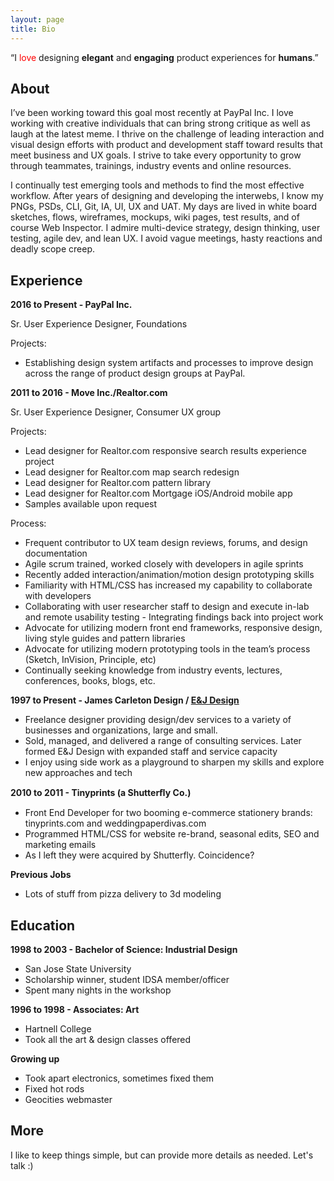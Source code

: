 ```yaml
---
layout: page
title: Bio
---
```


<p class="message">
  “I <span style="color: red;">love</span> designing <b>elegant</b> and <b>engaging</b> product experiences for <b>humans</b>.”
</p>

<!--<img src="/assets/meandpostits.png">-->

## About

I’ve been working toward this goal most recently at PayPal Inc. I love working with creative individuals that can bring strong critique as well as laugh at the latest meme. I thrive on the challenge of leading interaction and visual design efforts with product and development staff toward results that meet business and UX goals. I strive to take every opportunity to grow through teammates, trainings, industry events and online resources.

I continually test emerging tools and methods to find the most effective workflow. After years of designing and developing the interwebs, I know my PNGs, PSDs, CLI, Git, IA, UI, UX and UAT. My days are lived in white board sketches, flows, wireframes, mockups, wiki pages, test results, and of course Web Inspector. I admire multi-device strategy, design thinking, user testing, agile dev, and lean UX. I avoid vague meetings, hasty reactions and deadly scope creep.

## Experience

**2016 to Present - PayPal Inc.**

Sr. User Experience Designer, Foundations

Projects:

- Establishing design system artifacts and processes to improve design across the range of product design groups at PayPal.


**2011 to 2016 - Move Inc./Realtor.com**

Sr. User Experience Designer, Consumer UX group

Projects:

- Lead designer for Realtor.com responsive search results experience project
- Lead designer for Realtor.com map search redesign
- Lead designer for Realtor.com pattern library
- Lead designer for Realtor.com Mortgage iOS/Android mobile app
- Samples available upon request

Process:

- Frequent contributor to UX team design reviews, forums, and design documentation
- Agile scrum trained, worked closely with developers in agile sprints
- Recently added interaction/animation/motion design prototyping skills
- Familiarity with HTML/CSS has increased my capability to collaborate with developers
- Collaborating with user researcher staff to design and execute in-lab and remote usability testing - Integrating findings back into project work
- Advocate for utilizing modern front end frameworks, responsive design, living style guides and pattern libraries
- Advocate for utilizing modern prototyping tools in the team’s process (Sketch, InVision, Principle, etc)
- Continually seeking knowledge from industry events, lectures, conferences, books, blogs, etc.

**1997 to Present - James Carleton Design / [E&J Design](http://eandjdesign.com/)**

- Freelance designer providing design/dev services to a variety of businesses and organizations, large and small.
- Sold, managed, and delivered a range of consulting services. Later formed E&J Design with expanded staff and service capacity
- I enjoy using side work as a playground to sharpen my skills and explore new approaches and tech

**2010 to 2011 - Tinyprints (a Shutterﬂy Co.)**

- Front End Developer for two booming e-commerce stationery brands: tinyprints.com and weddingpaperdivas.com
- Programmed HTML/CSS for website re-brand, seasonal edits, SEO and marketing emails
- As I left they were acquired by Shutterfly. Coincidence?

**Previous Jobs**

- Lots of stuff from pizza delivery to 3d modeling

## Education

**1998 to 2003 - Bachelor of Science: Industrial Design**

- San Jose State University
- Scholarship winner, student IDSA member/officer
- Spent many nights in the workshop

**1996 to 1998 - Associates: Art**

- Hartnell College
- Took all the art & design classes offered

**Growing up**
- Took apart electronics, sometimes fixed them
- Fixed hot rods
- Geocities webmaster

## More

I like to keep things simple, but can provide more details as needed.
Let's talk :)
